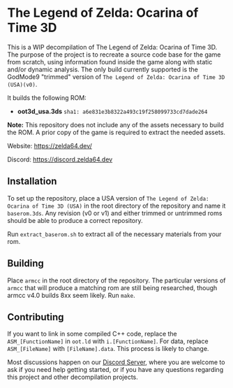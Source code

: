 # The Legend of Zelda: Ocarina of Time 3D

This is a WIP decompilation of The Legend of Zelda: Ocarina of Time 3D.
The purpose of the project is to recreate a source code base for the game from scratch, using information found inside the game along with static and/or dynamic analysis.
The only build currently supported is the GodMode9 "trimmed" version of `The Legend of Zelda: Ocarina of Time 3D (USA)(v0)`.

It builds the following ROM:


* **oot3d_usa.3ds** `sha1: a6e831e3b8322a493c19f258099733cd7dade264`

**Note:** This repository does not include any of the assets necessary to build the ROM.
A prior copy of the game is required to extract the needed assets.

Website: <https://zelda64.dev/>

Discord: <https://discord.zelda64.dev>

## Installation
To set up the repository, place a USA version of `The Legend of Zelda: Ocarina of Time 3D (USA)` in the root directory of the repository and name it `baserom.3ds`. Any revision (v0 or v1) and either trimmed or untrimmed roms should be able to produce a correct repository.

Run `extract_baserom.sh` to extract all of the necessary materials from your rom.

## Building
Place `armcc` in the root directory of the repository. The particular versions of `armcc` that will produce a matching rom are still being researched, though armcc v4.0 builds 8xx seem likely. Run `make`.


## Contributing
If you want to link in some compiled C++ code, replace the ```ASM_[FunctionName]``` in ```oot.ld``` with ```i.[FunctionName]```. For data, replace ```ASM_[FileName]``` with ```[FileName].data```. This process is likely to change.

Most discussions happen on our [Discord Server](https://discord.zelda64.dev), where you are welcome to ask if you need help getting started, or if you have any questions regarding this project and other decompilation projects.
